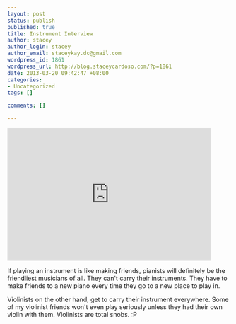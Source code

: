 ```yaml
--- 
layout: post
status: publish
published: true
title: Instrument Interview
author: stacey
author_login: stacey
author_email: staceykay.dc@gmail.com
wordpress_id: 1861
wordpress_url: http://blog.staceycardoso.com/?p=1861
date: 2013-03-20 09:42:47 +08:00
categories: 
- Uncategorized
tags: []

comments: []

---
```

<iframe src="http://www.youtube.com/embed/lOEjtou27Ek" frameborder="0" width="460" height="300"></iframe>

If playing an instrument is like making friends, pianists will definitely be the friendliest musicians of all. They can't carry their instruments. They have to make friends to a new piano every time they go to a new place to play in.

Violinists on the other hand, get to carry their instrument everywhere. Some of my violinist friends won't even play seriously unless they had their own violin with them. Violinists are total snobs. :P
